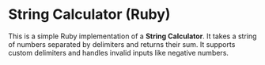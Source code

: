 # String Calculator (Ruby)

This is a simple Ruby implementation of a **String Calculator**. It takes a string of numbers separated by delimiters and returns their sum. It supports custom delimiters and handles invalid inputs like negative numbers.
